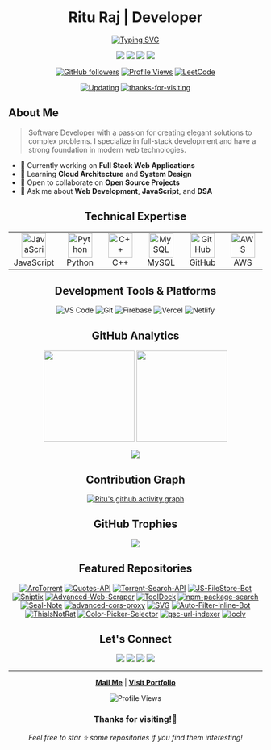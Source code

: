 <div align="center">
  
# Ritu Raj | Developer

[![Typing SVG](https://readme-typing-svg.herokuapp.com?font=Fira+Code&weight=500&size=28&pause=1000&color=3178C6&center=true&vCenter=true&random=false&width=600&lines=Full+Stack+Developer;Tech+Enthusiast;Open+Source+Contributor)](https://github.com/theriturajps)

[<img src="https://img.shields.io/badge/-Portfolio-3178C6?style=for-the-badge&logo=web&logoColor=white" />](https://go.exonoob.in/profile)
[<img src="https://img.shields.io/badge/Twitter-1DA1F2?style=for-the-badge&logo=x&logoColor=white" />](https://twitter.com/riturajps)
[<img src="https://img.shields.io/badge/Telegram-0077B5?style=for-the-badge&logo=telegram&logoColor=white" />](https://telegram.me/riturajps)
[<img src="https://img.shields.io/badge/Instagram-E4405F?style=for-the-badge&logo=instagram&logoColor=white" />](https://instagram.com/riturajps)

</div>

<div align="center">
  
[![GitHub followers](https://img.shields.io/github/followers/theriturajps?label=Follow&style=social)](https://github.com/theriturajps)
[![Profile Views](https://komarev.com/ghpvc/?username=theriturajps&label=Profile%20views&color=0e75b6&style=flat)](https://github.com/theriturajps)
[![LeetCode](https://img.shields.io/badge/dynamic/json?style=flat&labelColor=black&color=%23ffa116&label=Solved&query=solvedOverTotal&url=https%3A%2F%2Fleetcode-badge.vercel.app%2Fapi%2Fusers%2Ftheriturajps&logo=leetcode&logoColor=yellow)](https://leetcode.com/theriturajps/)

[![Updating](https://img.shields.io/badge/status-updating-brightgreen.svg)](https://github.com/theriturajps)
[![thanks-for-visiting](https://visitor-badge.laobi.icu/badge?page_id=theriturajps.theriturajps)](#thanks-for-visiting)

</div>

## About Me

> Software Developer with a passion for creating elegant solutions to complex problems. I specialize in full-stack development and have a strong foundation in modern web technologies.

- 🔭 Currently working on **Full Stack Web Applications**
- 🌱 Learning **Cloud Architecture** and **System Design**
- 👯 Open to collaborate on **Open Source Projects**
- 💬 Ask me about **Web Development**, **JavaScript**, and **DSA**

<div align="center">
  
## Technical Expertise

</div>

<table align="center">
  <tr>
    <td align="center" width="96">
      <img src="https://techstack-generator.vercel.app/js-icon.svg" alt="JavaScript" width="48" height="48" />
      <br>JavaScript
    </td>
    <td align="center" width="96">
      <img src="https://techstack-generator.vercel.app/python-icon.svg" alt="Python" width="48" height="48" />
      <br>Python
    </td>
    <td align="center" width="96">
      <img src="https://techstack-generator.vercel.app/cpp-icon.svg" alt="C++" width="48" height="48" />
      <br>C++
    </td>
    <td align="center" width="96">
      <img src="https://techstack-generator.vercel.app/mysql-icon.svg" alt="MySQL" width="48" height="48" />
      <br>MySQL
    </td>
    <td align="center" width="96">
      <img src="https://techstack-generator.vercel.app/github-icon.svg" alt="GitHub" width="48" height="48" />
      <br>GitHub
    </td>
    <td align="center" width="96">
      <img src="https://techstack-generator.vercel.app/aws-icon.svg" alt="AWS" width="48" height="48" />
      <br>AWS
    </td>
  </tr>
</table>

<div align="center">
  
## Development Tools & Platforms

![VS Code](https://img.shields.io/badge/VS_Code-007ACC?style=for-the-badge&logo=visual-studio-code&logoColor=white)
![Git](https://img.shields.io/badge/Git-F05032?style=for-the-badge&logo=git&logoColor=white)
![Firebase](https://img.shields.io/badge/Firebase-FFCA28?style=for-the-badge&logo=firebase&logoColor=black)
![Vercel](https://img.shields.io/badge/Vercel-000000?style=for-the-badge&logo=vercel&logoColor=white)
![Netlify](https://img.shields.io/badge/Netlify-00C7B7?style=for-the-badge&logo=netlify&logoColor=white)

## GitHub Analytics

<p align="center">
  <img height="180em" src="https://github-readme-stats.vercel.app/api?username=theriturajps&show_icons=true&theme=transparent&hide_border=true"/>
  <img height="180em" src="https://github-readme-stats.vercel.app/api/top-langs/?username=theriturajps&layout=compact&langs_count=8&theme=transparent&hide_border=true"/>
</p>

<p align="center">
  <img src="https://nirzak-streak-stats.vercel.app?user=theriturajps&theme=transparent&hide_border=true" />
</p>

## Contribution Graph

[![Ritu's github activity graph](https://github-readme-activity-graph.vercel.app/graph?username=theriturajps&theme=tokyo-night&hide_border=true&bg_color=transparent)](https://github.com/theriturajps)


## GitHub Trophies

<div align="center">
  <img src="https://github-profile-trophy.vercel.app/?username=theriturajps&theme=darkhub&row=1&column=8" />
</div>

## Featured Repositories

[![ArcTorrent](https://github-readme-stats.vercel.app/api/pin/?username=theriturajps&repo=ArcTorrent&show_icons=true&theme=transparent)](https://github.com/theriturajps/ArcTorrent)
[![Quotes-API](https://github-readme-stats.vercel.app/api/pin/?username=theriturajps&repo=Quotes-API&show_icons=true&theme=transparent)](https://github.com/theriturajps/Quotes-API)
[![Torrent-Search-API](https://github-readme-stats.vercel.app/api/pin/?username=theriturajps&repo=Torrent-Search-API&show_icons=true&theme=transparent)](https://github.com/theriturajps/Torrent-Search-API)
[![JS-FileStore-Bot](https://github-readme-stats.vercel.app/api/pin/?username=theriturajps&repo=JS-FileStore-Bot&show_icons=true&theme=transparent)](https://github.com/theriturajps/JS-FileStore-Bot)
[![Sniptix](https://github-readme-stats.vercel.app/api/pin/?username=theriturajps&repo=Sniptix&show_icons=true&theme=transparent)](https://github.com/theriturajps/Sniptix)
[![Advanced-Web-Scraper](https://github-readme-stats.vercel.app/api/pin/?username=theriturajps&repo=Advanced-Web-Scraper&show_icons=true&theme=transparent)](https://github.com/theriturajps/Advanced-Web-Scraper)
[![ToolDock](https://github-readme-stats.vercel.app/api/pin/?username=theriturajps&repo=ToolDock&show_icons=true&theme=transparent)](https://github.com/theriturajps/ToolDock)
[![npm-package-search](https://github-readme-stats.vercel.app/api/pin/?username=theriturajps&repo=npm-package-search&show_icons=true&theme=transparent)](https://github.com/theriturajps/npm-package-search)
[![Seal-Note](https://github-readme-stats.vercel.app/api/pin/?username=theriturajps&repo=Seal-Note&show_icons=true&theme=transparent)](https://github.com/theriturajps/Seal-Note)
[![advanced-cors-proxy](https://github-readme-stats.vercel.app/api/pin/?username=theriturajps&repo=advanced-cors-proxy&show_icons=true&theme=transparent)](https://github.com/theriturajps/advanced-cors-proxy)
[![SVG](https://github-readme-stats.vercel.app/api/pin/?username=theriturajps&repo=SVG&show_icons=true&theme=transparent)](https://github.com/theriturajps/SVG)
[![Auto-Filter-Inline-Bot](https://github-readme-stats.vercel.app/api/pin/?username=theriturajps&repo=Auto-Filter-Inline-Bot&show_icons=true&theme=transparent)](https://github.com/theriturajps/Auto-Filter-Inline-Bot)
[![ThisIsNotRat](https://github-readme-stats.vercel.app/api/pin/?username=theriturajps&repo=ThisIsNotRat&show_icons=true&theme=transparent)](https://github.com/theriturajps/ThisIsNotRat)
[![Color-Picker-Selector](https://github-readme-stats.vercel.app/api/pin/?username=theriturajps&repo=Color-Picker-Selector&show_icons=true&theme=transparent)](https://github.com/theriturajps/Color-Picker-Selector)
[![gsc-url-indexer](https://github-readme-stats.vercel.app/api/pin/?username=theriturajps&repo=gsc-url-indexer&show_icons=true&theme=transparent)](https://github.com/theriturajps/gsc-url-indexer)
[![locly](https://github-readme-stats.vercel.app/api/pin/?username=theriturajps&repo=locly&show_icons=true&theme=transparent)](https://github.com/theriturajps/locly)

</div>

<div align="center">

## Let's Connect

[<img src="https://img.shields.io/badge/LinkedIn-0077B5?style=for-the-badge&logo=linkedin&logoColor=white" />](https://linkedin.com/in/riturajps)
[<img src="https://img.shields.io/badge/Twitter-1DA1F2?style=for-the-badge&logo=x&logoColor=white" />](https://twitter.com/riturajps)
[<img src="https://img.shields.io/badge/Telegram-0077B5?style=for-the-badge&logo=telegram&logoColor=white" />](https://telegram.me/riturajps)
[<img src="https://img.shields.io/badge/Instagram-E4405F?style=for-the-badge&logo=instagram&logoColor=white" />](https://instagram.com/riturajps)

---

[**Mail Me**](mailto:iamriturajps@gmail.com) | [**Visit Portfolio**](https://go.exonoob.in/profile)

![Profile Views](https://komarev.com/ghpvc/?username=theriturajps&color=brightgreen)

</div>

<div align="center">
  
### Thanks for visiting!👋

_Feel free to star ⭐ some repositories if you find them interesting!_

</div>
